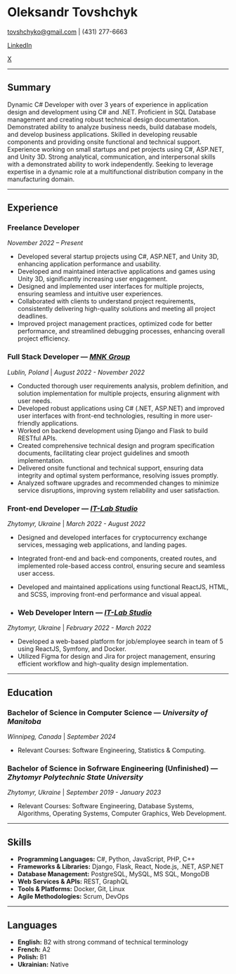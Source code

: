 # **Oleksandr Tovshchyk**
tovshchyko@gmail.com | (431) 277-6663

[LinkedIn](https://www.linkedin.com/in/tovshchyko/)

[X](https://x.com/tak11do)

---

## **Summary**
Dynamic C# Developer with over 3 years of experience in application design and development using C# and .NET. Proficient in SQL Database management and creating robust technical design documentation. Demonstrated ability to analyze business needs, build database models, and develop business applications. Skilled in developing reusable components and providing onsite functional and technical support. Experience working on small startups and pet projects using C#, ASP.NET, and Unity 3D. Strong analytical, communication, and interpersonal skills with a demonstrated ability to work independently. Seeking to leverage expertise in a dynamic role at a multifunctional distribution company in the manufacturing domain.

---
## **Experience**

### **Freelance Developer** 
*November 2022 – Present*

- Developed several startup projects using C#, ASP.NET, and Unity 3D, enhancing application performance and usability.
- Developed and maintained interactive applications and games using Unity 3D, significantly increasing user engagement.
- Designed and implemented user interfaces for multiple projects, ensuring seamless and intuitive user experiences.
- Collaborated with clients to understand project requirements, consistently delivering high-quality solutions and meeting all project deadlines.
- Improved project management practices, optimized code for better performance, and streamlined debugging processes, enhancing overall project efficiency.

### **Full Stack Developer** — [*MNK Group*](https://www.maxi.parts/)  
*Lublin, Poland* | *August 2022 - November 2022*

- Conducted thorough user requirements analysis, problem definition, and solution implementation for multiple projects, ensuring alignment with user needs.
- Developed robust applications using C# (.NET, ASP.NET) and improved user interfaces with front-end technologies, resulting in more user-friendly applications.
- Worked on backend development using Django and Flask to build RESTful APIs.
- Created comprehensive technical design and program specification documents, facilitating clear project guidelines and smooth implementation.
- Delivered onsite functional and technical support, ensuring data integrity and optimal system performance, resolving issues promptly.
- Analyzed software upgrades and recommended changes to minimize service disruptions, improving system reliability and user satisfaction.

### **Front-end Developer** — [*IT-Lab Studio*](https://itlab-studio.com/)  
*Zhytomyr, Ukraine* | *March 2022 - August 2022*

- Designed and developed interfaces for cryptocurrency exchange services, messaging web applications, and landing pages.
- Integrated front-end and back-end components, created routes, and implemented role-based access control, ensuring secure and seamless user access.
- Developed and maintained applications using functional ReactJS, HTML, and SCSS, improving front-end performance and visual appeal.

- ### **Web Developer Intern** — [*IT-Lab Studio*](https://itlab-studio.com/)  
*Zhytomyr, Ukraine* | *February 2022 - March 2022*

- Developed a web-based platform for job/employee search in team of 5 using ReactJS, Symfony, and Docker.
- Utilized Figma for design and Jira for project management, ensuring efficient workflow and high-quality design implementation.

---

## **Education**

### **Bachelor of Science in Computer Science** — *University of Manitoba*  
*Winnipeg, Canada* | *September 2024*

- Relevant Courses: Software Engineering, Statistics & Computing.

### **Bachelor of Science in Sofrware Engineering (Unfinished)** — *Zhytomyr Polytechnic State University*  
*Zhytomyr, Ukraine* | *September 2019 - January 2023*

- Relevant Courses: Software Engineering, Database Systems, Algorithms, Operating Systems, Computer Graphics, Web Development.

---

## **Skills**

- **Programming Languages:** C#, Python, JavaScript, PHP, C++
- **Frameworks & Libraries:** Django, Flask, React, Node.js, .NET, ASP.NET
- **Database Management:** PostgreSQL, MySQL, MS SQL, MongoDB
- **Web Services & APIs:** REST, GraphQL
- **Tools & Platforms:** Docker, Git, Linux
- **Agile Methodologies:** Scrum, DevOps

---

## **Languages**

- **English:** B2 with strong command of technical terminology
- **French:** A2
- **Polish:** B1
- **Ukrainian:** Native
